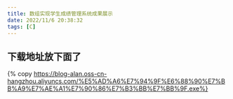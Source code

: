 ```yaml
---
title: 数组实现学生成绩管理系统成果展示
date: 2022/11/6 20:38:32
tags: [C]
---
```

## 下载地址放下面了
{% copy https://blog-alan.oss-cn-hangzhou.aliyuncs.com/%E5%AD%A6%E7%94%9F%E6%88%90%E7%BB%A9%E7%AE%A1%E7%90%86%E7%B3%BB%E7%BB%9F.exe%}

